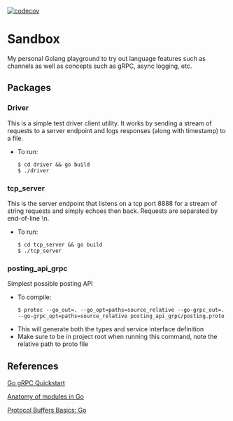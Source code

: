 [![codecov](https://codecov.io/gh/linus18/sandbox/branch/master/graph/badge.svg?token=UOQB1OKEWY)](https://codecov.io/gh/linus18/sandbox)
# Sandbox

My personal Golang playground to try out language features such as channels as well as concepts such as gRPC, async logging, etc.

## Packages

### Driver

This is a simple test driver client utility. It works by sending a stream of requests to a server endpoint and logs responses (along with timestamp) to a file.

- To run:

    ```console
    $ cd driver && go build
    $ ./driver
    ```
  
### tcp_server

This is the server endpoint that listens on a tcp port 8888 for a stream of string requests and simply echoes then back. Requests are 
separated by end-of-line \n.

- To run:

    ```console
    $ cd tcp_server && go build
    $ ./tcp_server
    ```
  
### posting_api_grpc

Simplest possible posting API

- To compile:

    ```console
    $ protoc --go_out=. --go_opt=paths=source_relative --go-grpc_out=. --go-grpc_opt=paths=source_relative posting_api_grpc/posting.proto
    ```
  
* This will generate both the types and service interface definition
* Make sure to be in project root when running this command, note the relative path to proto file

## References

[Go gRPC Quickstart](https://grpc.io/docs/languages/go/quickstart/) 

[Anatomy of modules in Go](https://medium.com/rungo/anatomy-of-modules-in-go-c8274d215c16)

[Protocol Buffers Basics: Go](https://developers.google.com/protocol-buffers/docs/gotutorial#the_protocol_buffer_api)